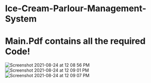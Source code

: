 # Ice-Cream-Parlour-Management-System
# Main.Pdf contains all the required Code!

![Screenshot 2021-08-24 at 12 08 56 PM](https://user-images.githubusercontent.com/84308540/130568688-fc39d6ad-6aea-4e73-aedb-4a9e7fa98dcb.png)
![Screenshot 2021-08-24 at 12 09 01 PM](https://user-images.githubusercontent.com/84308540/130568700-81261224-0ed8-47f2-b347-cec364457613.png)
![Screenshot 2021-08-24 at 12 09 07 PM](https://user-images.githubusercontent.com/84308540/130568709-6814cc1c-6e2d-4649-b9da-234bf7ec1f42.png)
